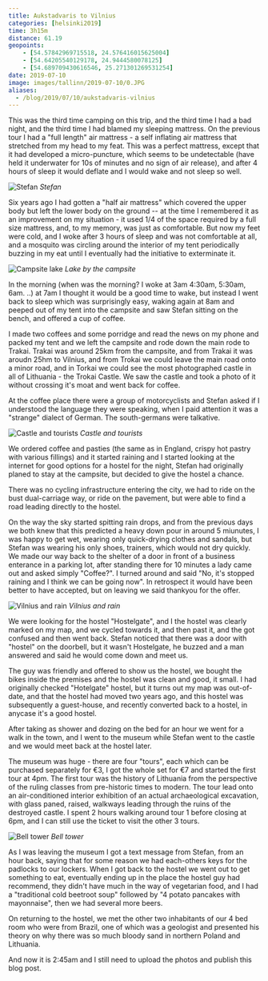```yaml
--- 
title: Aukstadvaris to Vilnius
categories: [helsinki2019]
time: 3h15m
distance: 61.19
geopoints:
    - [54.57842969715518, 24.576416015625004]
    - [54.64205540129178, 24.9444580078125]
    - [54.689709430616546, 25.271301269531254]
date: 2019-07-10
image: images/tallinn/2019-07-10/0.JPG
aliases:
  - /blog/2019/07/10/aukstadvaris-vilnius
---
```


This was the third time camping on this trip, and the third time I had a bad
night, and the third time I had blamed my sleeping mattress. On the previous
tour I had a "full length" air mattress - a self inflating air mattress that
stretched from my head to my feat. This was a perfect mattress, except that it
had developed a micro-puncture, which seems to be undetectable (have held it
underwater for 10s of minutes and no sign of air release), and after 4 hours
of sleep it would deflate and I would wake and not sleep so well.

![Stefan](/images/tallinn/2019-07-10/1.JPG)
*Stefan*

Six years ago I had gotten a "half air mattress" which covered the upper body
but left the lower body on the ground -- at the time I remembered it as an
improvement on my situation - it used 1/4 of the space required by a full size
mattress, and, to my memory, was just as comfortable. But now my feet were
cold, and I woke after 3 hours of sleep and was not comfortable at all, and a
mosquito was circling around the interior of my tent periodically buzzing in
my eat until I eventually had the initiative to exterminate it.

![Campsite lake](/images/tallinn/2019-07-10/0.JPG)
*Lake by the campsite*

In the morning (when was the morning? I woke at 3am 4:30am, 5:30am, 6am. ..)
at 7am I thought it would be a good time to wake, but instead I went back to
sleep which was surprisingly easy, waking again at 8am and peeped out of my
tent into the campsite and saw Stefan sitting on the bench, and offered a cup
of coffee.

I made two coffees and some porridge and read the news on my phone and packed
my tent and we left the campsite and rode down the main rode to Trakai. Trakai
was around 25km from the campsite, and from Trakai it was aroudn 25hm to
Vilnius, and from Trokai we could leave the main road onto a minor road, and
in Torkai we could see the most photographed castle in all of Lithuania -
the Trokai Castle. We saw the castle and took a photo of it without crossing
it's moat and went back for coffee.

At the coffee place there were a group of motorcyclists and Stefan asked if I
understood the language they were speaking, when I paid attention it was a
"strange" dialect of German. The south-germans were talkative.

![Castle and tourists](/images/tallinn/2019-07-10/2.JPG)
*Castle and tourists*

We ordered coffee and pasties (the same as in England, crispy hot pastry with
various fillings) and it started raining and I started looking at the internet
for good options for a hostel for the night, Stefan had originally planed to
stay at the campsite, but decided to give the hostel a chance.

There was no cycling infrastructure entering the city, we had to ride on the
bust dual-carriage way, or ride on the pavement, but were able to find a road
leading directly to the hostel.

On the way the sky started spitting rain drops, and from the previous days we
both knew that this predicted a heavy down pour in around 5 miunutes, I was
happy to get wet, wearing only quick-drying clothes and sandals, but Stefan
was wearing his only shoes, trainers, which would not dry quickly. We made our
way back to the shelter of a door in front of a business enterance in a
parking lot, after standing there for 10 minutes a lady came out and asked
simply "Coffee?". I turned around and said "No, it's stopped raining and I
think we can be going now". In retrospect it would have been better to have
accepted, but on leaving we said thankyou for the offer.

![Vilnius and rain](/images/tallinn/2019-07-10/5.JPG)
*Vilnius and rain*

We were looking for the hostel "Hostelgate", and I the hostel was clearly
marked on my map, and we cycled towards it, and then past it, and the got
confused and then went back. Stefan noticed that there was a door with
"hostel" on the doorbell, but it wasn't Hostelgate, he buzzed and a man
answered and said he would come down and meet us.

The guy was friendly and offered to show us the hostel, we bought the bikes
inside the premises and the hostel was clean and good, it small. I had
originally checked "Hotelgate" hostel, but it turns out my map was
out-of-date, and that the hostel had moved two years ago, and this hostel was
subsequently a guest-house, and recently converted back to a hostel, in
anycase it's a good hostel.

After taking as shower and dozing on the bed for an hour we went for a walk in
the town, and I went to the museum while Stefan went to the castle and we
would meet back at the hostel later.

The museum was huge - there are four "tours", each which can be purchased
separately for €3, I got the whole set for €7 and started the first tour at
4pm. The first tour was the history of Lithuania from the perspective of the
ruling classes from pre-historic times to modern.  The tour lead onto an
air-conditioned interior exhibition of an actual archaeological excavation,
with glass paned, raised, walkways leading through the ruins of the destroyed
castle. I spent 2 hours walking around tour 1 before closing at 6pm, and I can
still use the ticket to visit the other 3 tours.

![Bell tower](/images/tallinn/2019-07-10/4.JPG)
*Bell tower*

As I was leaving the museum I got a text message from Stefan, from an hour
back, saying that for some reason we had each-others keys for the padlocks to
our lockers. When I got back to the hostel we went out to get something to
eat, eventually ending up in the place the hostel guy had recommend, they
didn't have much in the way of vegetarian food, and I had a "traditional cold
beetroot soup" followed by "4 potato pancakes with mayonnaise", then we had
several more beers.

On returning to the hostel, we met the other two inhabitants of our 4 bed room
who were from Brazil, one of which was a geologist and presented his theory on
why there was so much bloody sand in northern Poland and Lithuania.

And now it is 2:45am and I still need to upload the photos and publish this
blog post.
